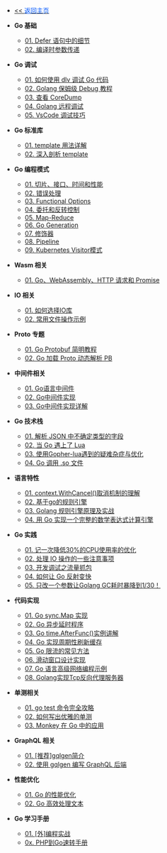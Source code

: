 <!-- ./_sidebar.md -->
- [<< <font color="#0056fd">返回主页</font>](/)

- **Go 基础**
    - [01. Defer 语句中的细节](./stack/golang/basic/Details-in-the-Defer-statement.md)
    - [02. 编译时参数传递](./stack/golang/basic/compile-time-parameter-passing.md)

- **Go 调试**
     - [01. 如何使用 dlv 调试 Go 代码](./stack/golang/how-to-use-dlv.md)
     - [02. Golang 保姆级 Debug 教程](./stack/golang/go-delve.md)
     - [03. 查看 CoreDump](./stack/golang/debug/dlv-coredump.md)
     - [04. Golang 远程调试](./stack/golang/debug/go-delve-remote.md)
     - [05. VsCode 调试技巧](./stack/golang/debug/vscode-debugging-skills.md)

- **Go 标准库**
    - [01. template 用法详解](./stack/golang/stdlib/Detailed-usage-of-template.md)
    - [02. 深入剖析 template](./stack/golang/stdlib/In-depth-analysis-of-template.md)

- **Go 编程模式**
    - [01. 切片、接口、时间和性能](./stack/golang/program-mode/slice-interface-time-and-performance.md)
    - [02. 错误处理](./stack/golang/program-mode/error-handling.md)
    - [03. Functional Options](./stack/golang/program-mode/functional-options.md)
    - [04. 委托和反转控制](./stack/golang/program-mode/delegation-and-reversal-control.md)
    - [05. Map-Reduce](./stack/golang/program-mode/map-reduce.md)
    - [06. Go Generation](./stack/golang/program-mode/go-generation.md)
    - [07. 修饰器](./stack/golang/program-mode/modifier.md)
    - [08. Pipeline](./stack/golang/program-mode/pipeline.md)
    - [09. Kubernetes Visitor模式](./stack/golang/program-mode/kubernetes-visitor-mode.md)

- **Wasm 相关**
    - [01. Go、WebAssembly、HTTP 请求和 Promise](./stack/golang/wasm/go-webassembly-http-requests-and-promises.md)

- **IO 相关**
    - [01. 如何选择IO库](./stack/golang/io/how-to-select-io-library.md)
    - [02. 常用文件操作示例](./stack/golang/io/working-files-go.md)

- **Proto 专题**
    - [01. Go Protobuf 简明教程](./stack/golang/protobuf/quick-go-protobuf.md)
    - [02. Go 加载 Proto 动态解析 PB](./stack/golang/protobuf/loads-proto-and-dynamically-parses-pb.md)

- **中间件相关**
    - [01. Go语言中间件](./stack/golang/middleware/middleware-basic.md)
    - [02. Go中间件实现](./stack/golang/middleware/implementation-of-golang-middleware.md)
    - [03. Go中间件实现详解](./stack/golang/middleware/detailed-implementation-of-golang-middleware.md)

- **Go 技术栈**
    - [01. 解析 JSON 中不确定类型的字段](./stack/golang/how-to-uncertain-data-type.md)
    - [02. 当 Go 遇上了 Lua](./stack/golang/lua/golang-and-lua.md)
    - [03. 使用Gopher-lua遇到的疑难杂症与优化](./stack/golang/lua/difficulties-and-optimization-encountered-in-using-gopher-lua.md)
    - [04. Go 调用 .so 文件](./stack/golang/howto/Call-the-so-file.md)

- **语言特性**
    - [01. context.WithCancel()取消机制的理解](./stack/golang/features/the-context.withcancel-understanding-of-cancellation-mechanism.md)
    - [02. 基于go的规则引擎](./stack/golang/features/Rule-engine-based-on-go.md)
    - [03. Golang 规则引擎原理及实战](./stack/golang/features/The-principle-and-practice-of-Golang-rule-engine.md)
    - [04. 用 Go 实现一个完整的数学表达式计算引擎](./stack/golang/features/Implement-a-complete-mathematical-expression-calculation-engine.md)

- **Go 实践**
    - [01. 记一次降低30%的CPU使用率的优化](./stack/golang/practice/optimization-of-reducing-CPU-utilization-by-30-percent.md)
    - [02. 处理 IO 操作的一些注意事项](./stack/golang/practice/some-considerations-for-handling-IO-operations.md)
    - [03. 开发调试之流量抓包](./stack/golang/debug/traffic-capture-for-development-and-debugging.md)
    - [04. 如何让 Go 反射变快](./stack/golang/practice/how-to-make-go-reflection-faster.md)
    - [05. 只改一个参数让Golang GC耗时暴降到1/30！](./stack/golang/practice/Changing-only-one-parameter-reduces-Golang-GC-time-to-1-30.md)

- **代码实现**
    - [01. Go sync.Map 实现](./stack/golang/code/go-sync-map-implement.md)
    - [02. Go 异步延时程序](./stack/golang/code/go-async-delay-program.md)
    - [03. Go time.AfterFunc()实例讲解](./stack/golang/code/go-time.AfterFunc()-example.md)
    - [04. Go 实现周期性刷新缓存](./stack/golang/code/go-update-cache-by-crontab.md)
    - [05. Go 限流的常见方法](./stack/golang/code/Common-methods-for-Go-current-limiting.md)
    - [06. 滑动窗口设计实现](./stack/golang/code/Rolling-window-design.md)
    - [07. Go 语言高级网络编程示例](./stack/golang/code/Go-language-advanced-network-programming.md)
    - [08. Golang实现Tcp反向代理服务器](./stack/golang/code/tcp-reverse-proxy.md)

- **单测相关**
    - [01. go test 命令完全攻略](./stack/golang/test/go-test-command.md)
    - [02. 如何写出优雅的单测](./stack/golang/test/how-to-write-elegant-single-test.md)
    - [03. Monkey 在 Go 中的应用](./stack/golang/test/monkey-patching-in-go.md)


- **GraphQL 相关**
    - [01. [推荐]gqlgen简介](./stack/golang/graphql/Introduction-to-gqlgen.md)
    - [02. 使用 gqlgen 编写 GraphQL 后端](./stack/golang/graphql/Writing-a-GraphQL-backen-using-gqlgen.md)


- **性能优化**
    - [01. Go 的性能优化](./stack/golang/optimize/performance-optimization-of-Golang.md)
    - [02. Go 高效处理文本](./stack/golang/optimize/golang-efficiently-handles-text.md)

- **Go 学习手册**
    - [01. [外]编程实战](https://learnku.com/docs/gobyexample/2020/hello-world/6252)
    - [0x. PHP到Go速转手册](./stack/golang/php2go.md)
